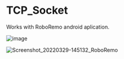 # TCP_Socket
Works with RoboRemo android aplication.

![image](https://user-images.githubusercontent.com/50913838/160615436-e9897a24-af43-4697-9e73-b76c06f34c24.png)

![Screenshot_20220329-145132_RoboRemo](https://user-images.githubusercontent.com/50913838/160615545-88fee7e8-71dc-4433-9138-66cbd7c727f8.png)
